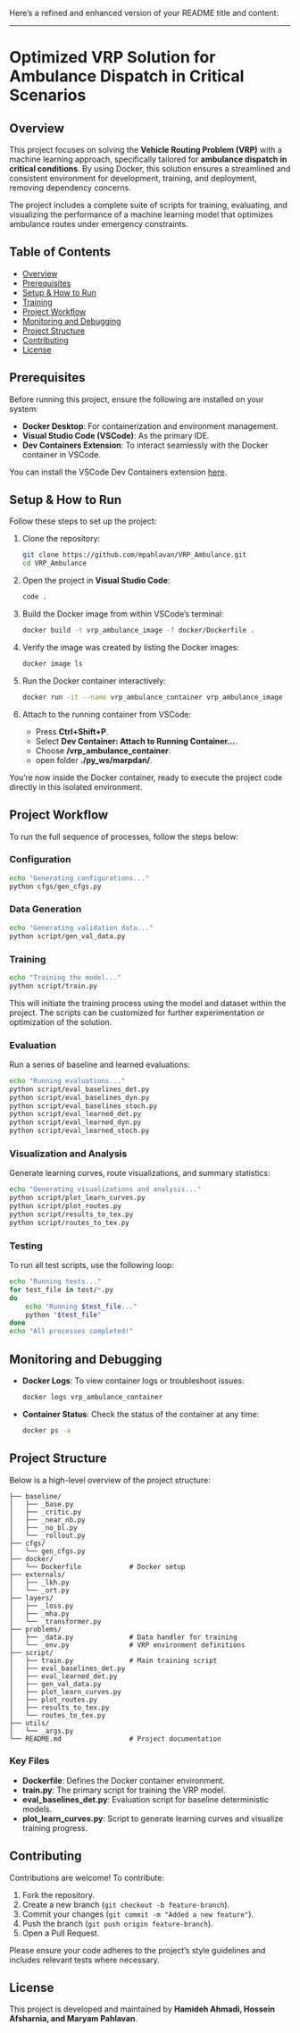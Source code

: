 Here’s a refined and enhanced version of your README title and content:

---

# Optimized VRP Solution for Ambulance Dispatch in Critical Scenarios

## Overview

This project focuses on solving the **Vehicle Routing Problem (VRP)** with a machine learning approach, specifically tailored for **ambulance dispatch in critical conditions**. By using Docker, this solution ensures a streamlined and consistent environment for development, training, and deployment, removing dependency concerns.

The project includes a complete suite of scripts for training, evaluating, and visualizing the performance of a machine learning model that optimizes ambulance routes under emergency constraints.

## Table of Contents
- [Overview](#overview)
- [Prerequisites](#prerequisites)
- [Setup & How to Run](#setup--how-to-run)
- [Training](#training)
- [Project Workflow](#project-workflow)
- [Monitoring and Debugging](#monitoring-and-debugging)
- [Project Structure](#project-structure)
- [Contributing](#contributing)
- [License](#license)

## Prerequisites

Before running this project, ensure the following are installed on your system:
- **Docker Desktop**: For containerization and environment management.
- **Visual Studio Code (VSCode)**: As the primary IDE.
- **Dev Containers Extension**: To interact seamlessly with the Docker container in VSCode.

You can install the VSCode Dev Containers extension [here](https://marketplace.visualstudio.com/items?itemName=ms-vscode-remote.remote-containers).

## Setup & How to Run

Follow these steps to set up the project:

1. Clone the repository:
   ```bash
   git clone https://github.com/mpahlavan/VRP_Ambulance.git
   cd VRP_Ambulance
   ```

2. Open the project in **Visual Studio Code**:
   ```bash
   code .
   ```

3. Build the Docker image from within VSCode’s terminal:
   ```bash
   docker build -t vrp_ambulance_image -f docker/Dockerfile .
   ```

4. Verify the image was created by listing the Docker images:
   ```bash
   docker image ls
   ```

5. Run the Docker container interactively:
   ```bash
   docker run -it --name vrp_ambulance_container vrp_ambulance_image
   ```

6. Attach to the running container from VSCode:
   - Press **Ctrl+Shift+P**.
   - Select **Dev Container: Attach to Running Container...**.
   - Choose **/vrp_ambulance_container**.
   - open folder **./py_ws/marpdan/**.
   
You’re now inside the Docker container, ready to execute the project code directly in this isolated environment.

## Project Workflow

To run the full sequence of processes, follow the steps below:

### Configuration
```bash
echo "Generating configurations..."
python cfgs/gen_cfgs.py
```

### Data Generation
```bash
echo "Generating validation data..."
python script/gen_val_data.py
```

### Training
```bash
echo "Training the model..."
python script/train.py
```

This will initiate the training process using the model and dataset within the project. The scripts can be customized for further experimentation or optimization of the solution.

### Evaluation
Run a series of baseline and learned evaluations:
```bash
echo "Running evaluations..."
python script/eval_baselines_det.py
python script/eval_baselines_dyn.py
python script/eval_baselines_stoch.py
python script/eval_learned_det.py
python script/eval_learned_dyn.py
python script/eval_learned_stoch.py
```

### Visualization and Analysis
Generate learning curves, route visualizations, and summary statistics:
```bash
echo "Generating visualizations and analysis..."
python script/plot_learn_curves.py
python script/plot_routes.py
python script/results_to_tex.py
python script/routes_to_tex.py
```

### Testing
To run all test scripts, use the following loop:
```bash
echo "Running tests..."
for test_file in test/*.py
do
    echo "Running $test_file..."
    python "$test_file"
done
echo "All processes completed!"
```

## Monitoring and Debugging

- **Docker Logs**: To view container logs or troubleshoot issues:
  ```bash
  docker logs vrp_ambulance_container
  ```

- **Container Status**: Check the status of the container at any time:
  ```bash
  docker ps -a
  ```

## Project Structure

Below is a high-level overview of the project structure:

```
├── baseline/
│   ├── _base.py
│   ├── _critic.py
│   ├── _near_nb.py
│   ├── _no_bl.py
│   └── _rollout.py
├── cfgs/
│   └── gen_cfgs.py
├── docker/
│   └── Dockerfile            # Docker setup
├── externals/
│   ├── _lkh.py 
│   └── _ort.py
├── layers/
│   ├── _loss.py 
│   ├── _mha.py
│   └── _transformer.py
├── problems/
│   ├── _data.py              # Data handler for training
│   └── _env.py               # VRP environment definitions
├── script/
│   ├── train.py              # Main training script
│   ├── eval_baselines_det.py              
│   ├── eval_learned_det.py
│   ├── gen_val_data.py
│   ├── plot_learn_curves.py
│   ├── plot_routes.py
│   ├── results_to_tex.py
│   └── routes_to_tex.py
├── utils/ 
│   └── _args.py
└── README.md                 # Project documentation
```

### Key Files
- **Dockerfile**: Defines the Docker container environment.
- **train.py**: The primary script for training the VRP model.
- **eval_baselines_det.py**: Evaluation script for baseline deterministic models.
- **plot_learn_curves.py**: Script to generate learning curves and visualize training progress.

## Contributing

Contributions are welcome! To contribute:

1. Fork the repository.
2. Create a new branch (`git checkout -b feature-branch`).
3. Commit your changes (`git commit -m "Added a new feature"`).
4. Push the branch (`git push origin feature-branch`).
5. Open a Pull Request.

Please ensure your code adheres to the project’s style guidelines and includes relevant tests where necessary.

## License

This project is developed and maintained by **Hamideh Ahmadi, Hossein Afsharnia, and Maryam Pahlavan**.

